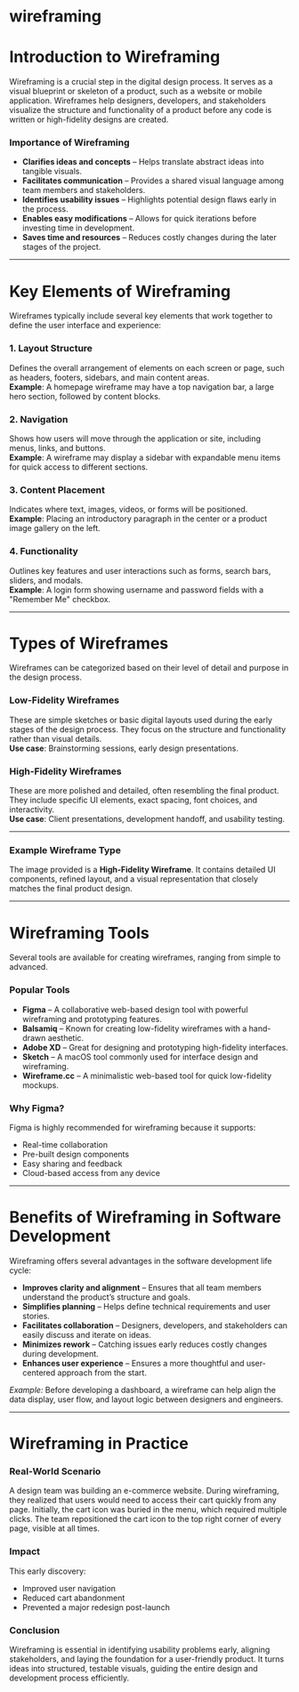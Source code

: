 # wireframing
# Introduction to Wireframing

Wireframing is a crucial step in the digital design process. It serves as a visual blueprint or skeleton of a product, such as a website or mobile application. Wireframes help designers, developers, and stakeholders visualize the structure and functionality of a product before any code is written or high-fidelity designs are created.

### Importance of Wireframing

- **Clarifies ideas and concepts** – Helps translate abstract ideas into tangible visuals.
- **Facilitates communication** – Provides a shared visual language among team members and stakeholders.
- **Identifies usability issues** – Highlights potential design flaws early in the process.
- **Enables easy modifications** – Allows for quick iterations before investing time in development.
- **Saves time and resources** – Reduces costly changes during the later stages of the project.

---

# Key Elements of Wireframing

Wireframes typically include several key elements that work together to define the user interface and experience:

### 1. Layout Structure  
Defines the overall arrangement of elements on each screen or page, such as headers, footers, sidebars, and main content areas.  
**Example**: A homepage wireframe may have a top navigation bar, a large hero section, followed by content blocks.

### 2. Navigation  
Shows how users will move through the application or site, including menus, links, and buttons.  
**Example**: A wireframe may display a sidebar with expandable menu items for quick access to different sections.

### 3. Content Placement  
Indicates where text, images, videos, or forms will be positioned.  
**Example**: Placing an introductory paragraph in the center or a product image gallery on the left.

### 4. Functionality  
Outlines key features and user interactions such as forms, search bars, sliders, and modals.  
**Example**: A login form showing username and password fields with a "Remember Me" checkbox.

---

# Types of Wireframes

Wireframes can be categorized based on their level of detail and purpose in the design process.

### Low-Fidelity Wireframes  
These are simple sketches or basic digital layouts used during the early stages of the design process. They focus on the structure and functionality rather than visual details.  
**Use case**: Brainstorming sessions, early design presentations.

### High-Fidelity Wireframes  
These are more polished and detailed, often resembling the final product. They include specific UI elements, exact spacing, font choices, and interactivity.  
**Use case**: Client presentations, development handoff, and usability testing.

---

### Example Wireframe Type

The image provided is a **High-Fidelity Wireframe**. It contains detailed UI components, refined layout, and a visual representation that closely matches the final product design.

---

# Wireframing Tools

Several tools are available for creating wireframes, ranging from simple to advanced.

### Popular Tools
- **Figma** – A collaborative web-based design tool with powerful wireframing and prototyping features.
- **Balsamiq** – Known for creating low-fidelity wireframes with a hand-drawn aesthetic.
- **Adobe XD** – Great for designing and prototyping high-fidelity interfaces.
- **Sketch** – A macOS tool commonly used for interface design and wireframing.
- **Wireframe.cc** – A minimalistic web-based tool for quick low-fidelity mockups.

### Why Figma?
Figma is highly recommended for wireframing because it supports:
- Real-time collaboration
- Pre-built design components
- Easy sharing and feedback
- Cloud-based access from any device

---

# Benefits of Wireframing in Software Development

Wireframing offers several advantages in the software development life cycle:

- **Improves clarity and alignment** – Ensures that all team members understand the product’s structure and goals.
- **Simplifies planning** – Helps define technical requirements and user stories.
- **Facilitates collaboration** – Designers, developers, and stakeholders can easily discuss and iterate on ideas.
- **Minimizes rework** – Catching issues early reduces costly changes during development.
- **Enhances user experience** – Ensures a more thoughtful and user-centered approach from the start.

*Example:* Before developing a dashboard, a wireframe can help align the data display, user flow, and layout logic between designers and engineers.

---

# Wireframing in Practice

### Real-World Scenario
A design team was building an e-commerce website. During wireframing, they realized that users would need to access their cart quickly from any page. Initially, the cart icon was buried in the menu, which required multiple clicks. The team repositioned the cart icon to the top right corner of every page, visible at all times.

### Impact
This early discovery:
- Improved user navigation
- Reduced cart abandonment
- Prevented a major redesign post-launch

### Conclusion
Wireframing is essential in identifying usability problems early, aligning stakeholders, and laying the foundation for a user-friendly product. It turns ideas into structured, testable visuals, guiding the entire design and development process efficiently.
